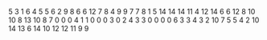 5
3
1
6
4
5
5
6
2
9
8
6
6
12
7
8
4
9
9
7
7
8
1
5
14
14
14
11
4
12
14
6
6
12
8
10
10
8
13
10
8
7
0
0
0
4
1
1
0
0
0
3
0
2
4
3
3
0
0
0
0
6
3
3
4
3
2
10
7
5
5
4
2
10
14
13
6
14
10
12
12
11
9
9
